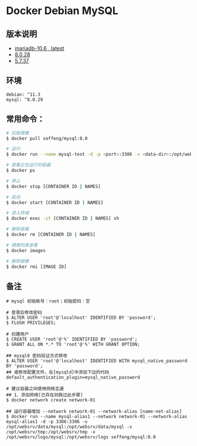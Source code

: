 # Docker Debian MySQL

## 版本说明

* [mariadb-10.6 , latest](https://github.com/seffeng/docker-mysql/tree/mariadb)
* [8.0.28](https://github.com/seffeng/docker-mysql/tree/8.0)
* [5.7.37](https://github.com/seffeng/docker-mysql/tree/5.7)

## 环境

```
debian: ^11.3
mysql: ^8.0.29
```

## 常用命令：

```sh
# 拉取镜像
$ docker pull seffeng/mysql:8.0

# 运行
$ docker run --name mysql-test -d -p <port>:3306 -v <data-dir>:/opt/websrv/data/mysql -v <tmp-dir>:/opt/websrv/tmp -v <log-dir>:/opt/websrv/logs seffeng/mysql:8.0

# 查看正在运行的容器
$ docker ps

# 停止
$ docker stop [CONTAINER ID | NAMES]

# 启动
$ docker start [CONTAINER ID | NAMES]

# 进入终端
$ docker exec -it [CONTAINER ID | NAMES] sh

# 删除容器
$ docker rm [CONTAINER ID | NAMES]

# 镜像列表查看
$ docker images

# 删除镜像
$ docker rmi [IMAGE ID]
```

## 备注

```shell
# mysql 初始账号：root；初始密码：空

# 登录后修改密码
$ ALTER USER 'root'@'localhost' IDENTIFIED BY 'password';
$ FLUSH PRIVILEGES;

# 创建用户
$ CREATE USER 'root'@'%' IDENTIFIED BY 'password';
$ GRANT ALL ON *.* TO 'root'@'%' WITH GRANT OPTION;

## mysql8 密码验证方式修改
$ ALTER USER 'root'@'localhost' IDENTIFIED WITH mysql_native_password BY 'password';
## 或修改配置文件，在[mysqld]中添加下边的代码 
default_authentication_plugin=mysql_native_password
```
```shell
# 建议容器之间使用网络互通
## 1、添加网络[已存在则跳过此步骤]
$ docker network create network-01

## 运行容器增加 --network network-01 --network-alias [name-net-alias]
$ docker run --name mysql-alias1 --network network-01 --network-alias mysql-alias1 -d -p 3306:3306 -v /opt/websrv/data/mysql:/opt/websrv/data/mysql -v /opt/websrv/tmp:/opt/websrv/tmp -v /opt/websrv/logs/mysql:/opt/websrv/logs seffeng/mysql:8.0
```